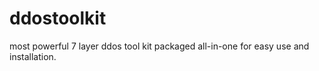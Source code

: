 # ddostoolkit
most powerful 7 layer ddos tool kit packaged all-in-one for easy use and installation.
